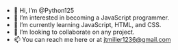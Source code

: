 - 👋 Hi, I’m @Python125
- 👀 I’m interested in becoming a JavaScript programmer.
- 🌱 I’m currently learning JavaScript, HTML, and CSS.
- 💞️ I’m looking to collaborate on any project.
- 📫 You can reach me here or at jtmiller1236@gmail.com

<!---
Python125/Python125 is a ✨ special ✨ repository because its `README.md` (this file) appears on your GitHub profile.
You can click the Preview link to take a look at your changes.
--->
